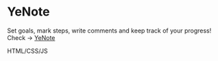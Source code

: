 # YeNote

Set goals, mark steps, write comments and keep track of your progress!
Check -> [YeNote]([https://softonit.ru/](https://leosondi.github.io/Tracker-JS/) "YeNote")

HTML/CSS/JS 
